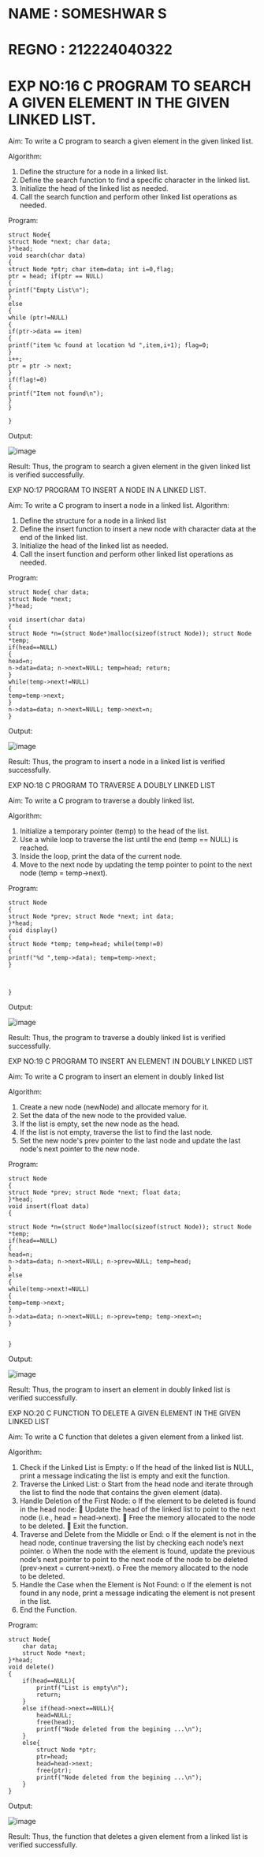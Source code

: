 # NAME : SOMESHWAR S
# REGNO : 212224040322
# EXP NO:16 C PROGRAM TO SEARCH A GIVEN ELEMENT IN THE GIVEN LINKED LIST.

Aim:
To write a C program to search a given element in the given linked list.

Algorithm:
1.	Define the structure for a node in a linked list.
2.	Define the search function to find a specific character in the linked list.
3.	Initialize the head of the linked list as needed.
4.	Call the search function and perform other linked list operations as needed.
 
Program:
```
struct Node{
struct Node *next; char data;
}*head;
void search(char data)
{
struct Node *ptr; char item=data; int i=0,flag;
ptr = head; if(ptr == NULL)
{
printf("Empty List\n");
}
else
{
while (ptr!=NULL)
{
if(ptr->data == item)
{
printf("item %c found at location %d ",item,i+1); flag=0;
}
i++;
ptr = ptr -> next;
}
if(flag!=0)
{
printf("Item not found\n");
}
}

}
```


Output:


![image](https://github.com/user-attachments/assets/575c79b4-61bd-4039-bb21-c0cc996f1237)


Result:
Thus, the program to search a given element in the given linked list is verified successfully.


 
EXP NO:17  PROGRAM TO INSERT A NODE IN A LINKED LIST.

Aim:
To write a C program to insert a node in a linked list.
Algorithm:
1.	Define the structure for a node in a linked list
2.	Define the insert function to insert a new node with character data at the end of the linked list.
3.	Initialize the head of the linked list as needed.
4.	Call the insert function and perform other linked list operations as needed.
 
Program:

```
struct Node{ char data;
struct Node *next;
}*head;

void insert(char data)
{
struct Node *n=(struct Node*)malloc(sizeof(struct Node)); struct Node *temp;
if(head==NULL)
{
head=n;
n->data=data; n->next=NULL; temp=head; return;
}
while(temp->next!=NULL)
{
temp=temp->next;
}
n->data=data; n->next=NULL; temp->next=n;
}
```

Output:


![image](https://github.com/user-attachments/assets/0a68834d-663e-437c-97ee-3371bfd7141f)


 
Result:
Thus, the program to insert a node in a linked list is verified successfully.


 
EXP NO:18 C PROGRAM TO TRAVERSE A DOUBLY LINKED LIST

Aim:
To write a C program to traverse a doubly linked list.

Algorithm:
1.	Initialize a temporary pointer (temp) to the head of the list.
2.	Use a while loop to traverse the list until the end (temp == NULL) is reached.
3.	Inside the loop, print the data of the current node.
4.	Move to the next node by updating the temp pointer to point to the next node (temp = temp->next).
 
Program:

```
struct Node
{
struct Node *prev; struct Node *next; int data;
}*head;
void display()
{
struct Node *temp; temp=head; while(temp!=0)
{
printf("%d ",temp->data); temp=temp->next;
}



}
```

Output:


![image](https://github.com/user-attachments/assets/0e85aba9-0479-4198-b969-fd1224850158)



Result:
Thus, the program to traverse a doubly linked list is verified successfully. 



EXP NO:19 C PROGRAM TO INSERT AN ELEMENT IN DOUBLY LINKED LIST

Aim:
To write a C program to insert an element in doubly linked list

Algorithm:
1.	Create a new node (newNode) and allocate memory for it.
2.	Set the data of the new node to the provided value.
3.	If the list is empty, set the new node as the head.
4.	If the list is not empty, traverse the list to find the last node.
5.	Set the new node's prev pointer to the last node and update the last node's next pointer to the new node.
 
Program:

```
struct Node
{
struct Node *prev; struct Node *next; float data;
}*head;
void insert(float data)
{

struct Node *n=(struct Node*)malloc(sizeof(struct Node)); struct Node *temp;
if(head==NULL)
{
head=n;
n->data=data; n->next=NULL; n->prev=NULL; temp=head;
}
else
{
while(temp->next!=NULL)
{
temp=temp->next;
}
n->data=data; n->next=NULL; n->prev=temp; temp->next=n;
}


}
 ```

Output:


![image](https://github.com/user-attachments/assets/1a67376a-01cb-4644-ac4a-e3a2f958908a)



Result:
Thus, the program to insert an element in doubly linked list is verified successfully.




EXP NO:20 C FUNCTION TO DELETE A GIVEN ELEMENT IN THE GIVEN LINKED LIST


Aim:
To write a C function that deletes a given element from a linked list.

Algorithm:
1.	Check if the Linked List is Empty:
o	If the head of the linked list is NULL, print a message indicating the list is empty and exit the function.
2.	Traverse the Linked List:
o	Start from the head node and iterate through the list to find the node that contains the given element (data).
3.	Handle Deletion of the First Node:
o	If the element to be deleted is found in the head node:
	Update the head of the linked list to point to the next node (i.e., head = head->next).
	Free the memory allocated to the node to be deleted.
	Exit the function.
4.	Traverse and Delete from the Middle or End:
o	If the element is not in the head node, continue traversing the list by checking each node’s next pointer.
o	When the node with the element is found, update the previous node’s next pointer to point to the next node of the node to be deleted (prev->next = current->next).
o	Free the memory allocated to the node to be deleted.
5.	Handle the Case when the Element is Not Found:
o	If the element is not found in any node, print a message indicating the element is not present in the list.
6.	End the Function.


Program:

```
struct Node{
    char data; 
    struct Node *next;
}*head;
void delete()
{
    if(head==NULL){
        printf("List is empty\n");
        return;
    }
    else if(head->next==NULL){
        head=NULL;
        free(head);
        printf("Node deleted from the begining ...\n");
    }
    else{
        struct Node *ptr;
        ptr=head;
        head=head->next;
        free(ptr);
        printf("Node deleted from the begining ...\n");
    }
}
```

Output:


![image](https://github.com/user-attachments/assets/76f399e6-9b8a-494c-bbb9-51939d5ff2d7)



Result:
Thus, the function that deletes a given element from a linked list is verified successfully.





